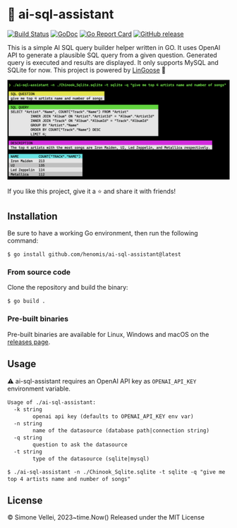 # 🤖 ai-sql-assistant

[![Build Status](https://github.com/henomis/ai-sql-assistant/actions/workflows/release.yml/badge.svg)](https://github.com/henomis/ai-sql-assistant/actions/workflows/release.yml) [![GoDoc](https://godoc.org/github.com/henomis/ai-sql-assistant?status.svg)](https://godoc.org/github.com/henomis/ai-sql-assistant) [![Go Report Card](https://goreportcard.com/badge/github.com/henomis/ai-sql-assistant)](https://goreportcard.com/report/github.com/henomis/ai-sql-assistant) [![GitHub release](https://img.shields.io/github/release/henomis/ai-sql-assistant.svg)](https://github.com/henomis/ai-sql-assistant/releases)

This is a simple AI SQL query builder helper written in GO. It uses OpenAI API to generate a plausible SQL query from a given question. Generated query is executed and results are displayed. It only supports MySQL and SQLite for now. This project is powered by [LinGoose](https://github.com/henomis/lingoose) 🪿

![ai-sql-assistant](screen.png)

If you like this project, give it a ⭐️ and share it with friends!

## Installation

Be sure to have a working Go environment, then run the following command:

```
$ go install github.com/henomis/ai-sql-assistant@latest
```

### From source code

Clone the repository and build the binary:

```
$ go build .
```

### Pre-built binaries

Pre-built binaries are available for Linux, Windows and macOS on the [releases page](https://github.com/henomis/ai-sql-assistant/releases/latest).

## Usage

⚠️ ai-sql-assistant requires an OpenAI API key as `OPENAI_API_KEY` environment variable.

```shell
Usage of ./ai-sql-assistant:
  -k string
        openai api key (defaults to OPENAI_API_KEY env var)
  -n string
        name of the datasource (database path|connection string)
  -q string
        question to ask the datasource
  -t string
        type of the datasource (sqlite|mysql)
```

```
$ ./ai-sql-assistant -n ./Chinook_Sqlite.sqlite -t sqlite -q "give me top 4 artists name and number of songs"
```

## License

© Simone Vellei, 2023~time.Now() Released under the MIT License

